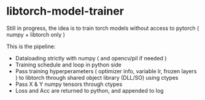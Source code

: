 # libtorch-model-trainer
Still in progress, the idea is to train torch models without access to pytorch ( numpy + libtorch only )

This is the pipeline:

- Dataloading strictly with numpy ( and opencv/pil if needed )
- Training schedule and loop in python side
- Pass training hyperperameters ( optimizer info, variable lr, frozen layers ) to libtorch through shared object library (DLL/SO) using ctypes
- Pass X & Y numpy tensors through ctypes
- Loss and Acc are returned to python, and appended to log


